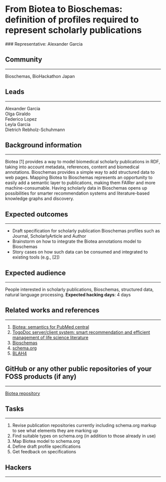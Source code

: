 # From Biotea to Bioschemas: definition of profiles required to represent scholarly publications

### Representative: Alexander Garcia

## Community
---

Bioschemas, BioHackathon Japan

## Leads
---
Alexander Garcia  
Olga Giraldo  
Federico Lopez  
Leyla Garcia  
Dietrich Rebholz-Schuhmann

## Background information
---
Biotea [1] provides a way to model biomedical scholarly publications in RDF, taking into account metadata, references, content and biomedical annotations. Bioschemas provides a simple way to add structured data to web pages. Mapping Biotea to Bioschemas represents an opportunity to easily add a semantic layer to publications, making them FAIRer and more machine-consumable. Having scholarly data in Bioschemas opens up possibilities for smarter recommendation systems and literature-based knowledge graphs and discovery.

## Expected outcomes
---

* Draft specification for scholarly publication Bioschemas profiles such as Journal, ScholarlyArticle and Author 
* Brainstorm on how to integrate the Biotea annotations model to Bioschemas 
* Story cases on how such data can be consumed and integrated to existing tools (e.g., [2])

## Expected audience
---

People interested in scholarly publications, Bioschemas, structured data, natural language processing.
**Expected hacking days**: 4 days

## Related works and references
---

1. [Biotea: semantics for PubMed central](https://peerj.com/articles/4201/) 
2. [TogoDoc server/client system: smart recommendation and efficient management of life science literature](https://www.ncbi.nlm.nih.gov/pubmed/21179453) 
3. [Bioschemas](http://bioschemas.org/) 
4. [schema.org](https://schema.org/) 
5. [BLAH4](http://blah4.linkedannotation.org/home)

## GitHub or any other public repositories of your FOSS products (if any)
---

[Biotea repository](https://github.com/biotea)

## Tasks
---
1. Revise publication repositories currently including schema.org markup to see what elements they are marking up
2. Find suitable types on schema.org (in addition to those already in use)
3. Map Biotea model to schema.org
4. Define draft profile specifications
5. Get feedback on specifications

## Hackers
---

